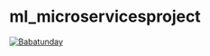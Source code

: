 # ml_microservicesproject

[![Babatunday](https://circleci.com/gh/circleci/project_ml_microservicesproject.svg?style=svg)](https://circleci.com/gh/circleci/project_ml_microservicesproject)
